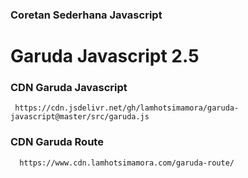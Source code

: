### Coretan Sederhana Javascript
# Garuda Javascript 2.5

### CDN Garuda Javascript 
```
 https://cdn.jsdelivr.net/gh/lamhotsimamora/garuda-javascript@master/src/garuda.js
```

### CDN Garuda Route
```
  https://www.cdn.lamhotsimamora.com/garuda-route/
```
